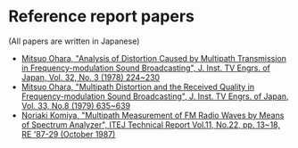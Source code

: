# Reference report papers

(All papers are written in Japanese)

* [Mitsuo Ohara, "Analysis of Distortion Caused by Multipath Transmission in Frequency-modulation Sound Broadcasting", J. Inst. TV Engrs. of Japan, Vol. 32, No. 3 (1978) 224~230](fm-multipath-1978-32_224.pdf)
* [Mitsuo Ohara, "Multipath Distortion and the Received Quality in Frequency-modulation Sound Broadcasting", J. Inst. TV Engrs. of Japan, Vol. 33, No.8 (1979) 635~639](fm-multipath-1979-33_635.pdf)
* [Noriaki Komiya, "Multipath Measurement of FM Radio Waves by Means of Spectrum Analyzer", ITEJ Technical Report Vol.11, No.22, pp. 13~18, RE '87-29 (October 1987)](fm-multipath-spectrum-1987.pdf)
